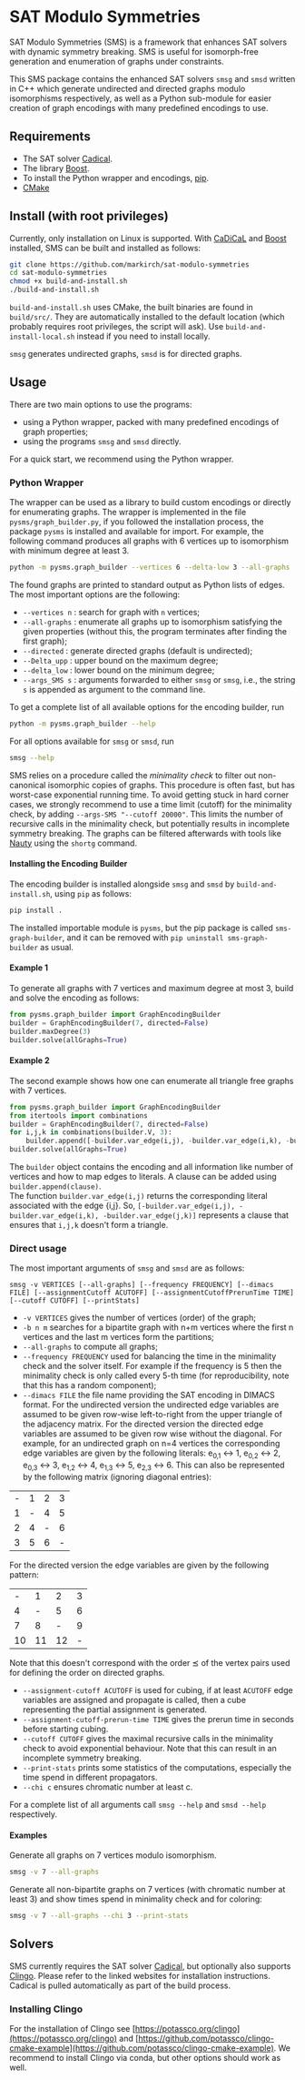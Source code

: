 # SAT Modulo Symmetries

SAT Modulo Symmetries (SMS) is a framework that enhances SAT solvers with dynamic symmetry breaking. SMS is useful for isomorph-free generation and enumeration of graphs under constraints.

This SMS package contains the enhanced SAT solvers `smsg` and `smsd` written in C++ which generate undirected and directed graphs modulo isomorphisms respectively, as well as a Python sub-module for easier creation of graph encodings with many predefined encodings to use.


## Requirements

- The SAT solver [Cadical](https://github.com/arminbiere/cadical).
- The library [Boost](https://www.boost.org/).
- To install the Python wrapper and encodings, [pip](https://pypi.org/project/pip).
- [CMake](https://cmake.org)

## Install (with root privileges)

Currently, only installation on Linux is supported.
With [CaDiCaL](https://github.com/arminbiere/cadical) and [Boost](https://www.boost.org/) installed, SMS can be built and installed as follows: <!---CMake in the usual way, by executing the following commands: -->

```bash
git clone https://github.com/markirch/sat-modulo-symmetries
cd sat-modulo-symmetries
chmod +x build-and-install.sh
./build-and-install.sh
```

`build-and-install.sh` uses CMake, the built binaries are found in `build/src/`.
They are automatically installed to the default location (which probably requires root privileges, the script will ask).
Use `build-and-install-local.sh` instead if you need to install locally.

`smsg` generates undirected graphs, `smsd` is for directed graphs.


## Usage

There are two main options to use the programs:

- using a Python wrapper, packed with many predefined encodings of graph properties;
- using the programs `smsg` and `smsd` directly.

For a quick start, we recommend using the Python wrapper.


### Python Wrapper

The wrapper can be used as a library to build custom encodings or directly for enumerating graphs.
The wrapper is implemented in the file `pysms/graph_builder.py`, if you followed the installation process, the package `pysms` is installed and available for import. 
For example, the following command produces all graphs with 6 vertices up to isomorphism with minimum degree at least 3.

```bash
python -m pysms.graph_builder --vertices 6 --delta-low 3 --all-graphs
``` 

The found graphs are printed to standard output as Python lists of edges. The most important options are the following:

- `--vertices n` : search for graph with `n` vertices;
- `--all-graphs` : enumerate all graphs up to isomorphism satisfying the given properties (without this, the program terminates after finding the first graph);
- `--directed` : generate directed graphs (default is undirected);
- `--Delta_upp` : upper bound on the maximum degree;
- `--delta_low` : lower bound on the minimum degree;
- `--args_SMS s` : arguments forwarded to either `smsg` or `smsg`, i.e., the string `s` is appended as argument to the command line.

To get a complete list of all available options for the encoding builder, run 

```bash
python -m pysms.graph_builder --help
```

For all options available for `smsg` or `smsd`, run

```bash
smsg --help
```

SMS relies on a procedure called the _minimality check_ to filter out non-canonical isomorphic copies of graphs.
This procedure is often fast, but has worst-case exponential running time.
To avoid getting stuck in hard corner cases, we strongly recommend to use a time limit (cutoff) for the minimality check, by adding `--args-SMS "--cutoff 20000"`.
This limits the number of recursive calls in the minimality check, but potentially results in incomplete symmetry breaking.
The graphs can be filtered afterwards with tools like [Nauty](https://pallini.di.uniroma1.it/) using the `shortg` command.


#### Installing the Encoding Builder

The encoding builder is installed alongside `smsg` and `smsd` by `build-and-install.sh`, using `pip` as follows: 
```bash
pip install .
```
The installed importable module is `pysms`, but the pip package is called `sms-graph-builder`, and it can be removed with `pip uninstall sms-graph-builder` as usual.

#### Example 1

To generate all graphs with 7 vertices and maximum degree at most 3, build and solve the encoding as follows:

```python
from pysms.graph_builder import GraphEncodingBuilder
builder = GraphEncodingBuilder(7, directed=False)
builder.maxDegree(3)
builder.solve(allGraphs=True)
```

#### Example 2

The second example shows how one can enumerate all triangle free graphs with 7 vertices.

```python
from pysms.graph_builder import GraphEncodingBuilder
from itertools import combinations
builder = GraphEncodingBuilder(7, directed=False)
for i,j,k in combinations(builder.V, 3):
    builder.append([-builder.var_edge(i,j), -builder.var_edge(i,k), -builder.var_edge(j,k)])
builder.solve(allGraphs=True)
```

The `builder` object contains the encoding and all information like number of vertices and how to map edges to literals. 
A clause can be added using `builder.append(clause)`.  
The function `builder.var_edge(i,j)` returns the corresponding literal associated with the edge {i,j}.
So, `[-builder.var_edge(i,j), -builder.var_edge(i,k), -builder.var_edge(j,k)]` represents a clause that ensures that `i,j,k` doesn't form a triangle.

### Direct usage

The most important arguments of `smsg` and `smsd` are as follows:

`smsg -v VERTICES [--all-graphs] [--frequency FREQUENCY] [--dimacs FILE] [--assignmentCutoff ACUTOFF] [--assignmentCutoffPrerunTime TIME] [--cutoff CUTOFF] [--printStats]`

- `-v VERTICES` gives the number of vertices (order) of the graph;
- `-b n m` searches for a bipartite graph with n+m vertices where the first n vertices and the last m vertices form the partitions;
- `--all-graphs` to compute all graphs;
- `--frequency FREQUENCY` used for balancing the time in the minimality check and the solver itself. For example if the frequency is 5 then the minimality check is only called every 5-th time (for reproducibility, note that this has a random component);
- `--dimacs FILE` the file name providing the SAT encoding in DIMACS format. For the undirected version the undirected edge variables are assumed to be given row-wise left-to-right from the upper triangle of the adjacency matrix. For the directed version the directed edge variables are assumed to be given row wise without the diagonal. For example, for an undirected graph on n=4 vertices the corresponding edge variables are given by the following literals: e<sub>0,1</sub> &harr; 1, e<sub>0,2</sub> &harr; 2, e<sub>0,3</sub> &harr; 3, e<sub>1,2</sub> &harr; 4, e<sub>1,3</sub> &harr; 5, e<sub>2,3</sub> &harr; 6. This can also be represented by the following matrix (ignoring diagonal entries):

| | | | |
|---|---|---|---|
| - | 1 | 2 | 3 |
| 1 | - | 4 | 5 |
| 2 | 4 | - | 6 |
| 3 | 5 | 6 | - |

For the directed version the edge variables are given by the following pattern:

| | | | |
|---|---|---|---|
|  - |  1 |  2 |  3 |
|  4 |  - |  5 |  6 |
|  7 |  8 |  - |  9 |
| 10 | 11 | 12 |  - |

Note that this doesn't correspond with the order &preceq; of the vertex pairs used for defining the order on directed graphs.

- `--assignment-cutoff ACUTOFF` is used for cubing, if at least `ACUTOFF` edge variables are assigned and propagate is called, then a cube representing the partial assignment is generated.
- `--assignment-cutoff-prerun-time TIME` gives the prerun time in seconds before starting cubing.
- `--cutoff CUTOFF` gives the maximal recursive calls in the minimality check to avoid exponential behaviour. Note that this can result in an incomplete symmetry breaking.
- `--print-stats` prints some statistics of the computations, especially the time spend in different propagators.
- `--chi c` ensures chromatic number at least c.

For a complete list of all arguments call `smsg --help` and `smsd --help` respectively.

#### Examples

Generate all graphs on 7 vertices modulo isomorphism.

```bash
smsg -v 7 --all-graphs
```

Generate all non-bipartite graphs on 7 vertices (with chromatic number at least 3) and show times spend in minimality check and for coloring:

```bash
smsg -v 7 --all-graphs --chi 3 --print-stats
```

## Solvers

SMS currently requires the SAT solver [Cadical](https://github.com/arminbiere/cadical), but optionally also supports [Clingo](https://potassco.org/clingo). Please refer to the linked websites for installation instructions.
Cadical is pulled automatically as part of the build process.

### Installing Clingo

For the installation of Clingo see [https://potassco.org/clingo](https://potassco.org/clingo) and [https://github.com/potassco/clingo-cmake-example](https://github.com/potassco/clingo-cmake-example).
We recommend to install Clingo via conda, but other options should work as well.
